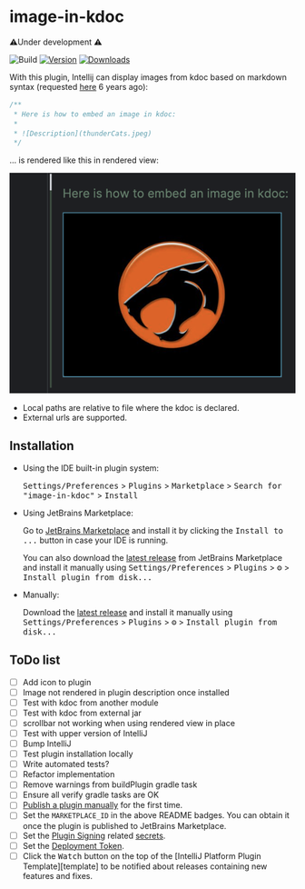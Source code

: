 # image-in-kdoc

⚠️️️️Under development ⚠️️️️

![Build](https://github.com/jibidus/image-in-kdoc-intellij-plugin/workflows/Build/badge.svg)
[![Version](https://img.shields.io/jetbrains/plugin/v/MARKETPLACE_ID.svg)](https://plugins.jetbrains.com/plugin/MARKETPLACE_ID)
[![Downloads](https://img.shields.io/jetbrains/plugin/d/MARKETPLACE_ID.svg)](https://plugins.jetbrains.com/plugin/MARKETPLACE_ID)

<!-- Plugin description -->
With this plugin, Intellij can display images from kdoc based on markdown syntax (requested [here](https://youtrack.jetbrains.com/issue/KTIJ-13687/KDoc-support-inline-images) 6 years ago):

```kotlin
/**
 * Here is how to embed an image in kdoc:
 * 
 * ![Description](thunderCats.jpeg)
 */
```

… is rendered like this in rendered view:

![](kdoc%20sample.png)

* Local paths are relative to file where the kdoc is declared.
* External urls are supported.

<!-- Plugin description end -->

## Installation

- Using the IDE built-in plugin system:
  
  <kbd>Settings/Preferences</kbd> > <kbd>Plugins</kbd> > <kbd>Marketplace</kbd> > <kbd>Search for "image-in-kdoc"</kbd> >
  <kbd>Install</kbd>
  
- Using JetBrains Marketplace:

  Go to [JetBrains Marketplace](https://plugins.jetbrains.com/plugin/MARKETPLACE_ID) and install it by clicking the <kbd>Install to ...</kbd> button in case your IDE is running.

  You can also download the [latest release](https://plugins.jetbrains.com/plugin/MARKETPLACE_ID/versions) from JetBrains Marketplace and install it manually using
  <kbd>Settings/Preferences</kbd> > <kbd>Plugins</kbd> > <kbd>⚙️</kbd> > <kbd>Install plugin from disk...</kbd>

- Manually:

  Download the [latest release](https://github.com/jibidus/image-in-kdoc-intellij-plugin/releases/latest) and install it manually using
  <kbd>Settings/Preferences</kbd> > <kbd>Plugins</kbd> > <kbd>⚙️</kbd> > <kbd>Install plugin from disk...</kbd>

## ToDo list

- [ ] Add icon to plugin
- [ ] Image not rendered in plugin description once installed
- [ ] Test with kdoc from another module
- [ ] Test with kdoc from external jar
- [ ] scrollbar not working when using rendered view in place
- [ ] Test with upper version of IntelliJ
- [ ] Bump IntelliJ
- [ ] Test plugin installation locally
- [ ] Write automated tests?
- [ ] Refactor implementation
- [ ] Remove warnings from buildPlugin gradle task
- [ ] Ensure all verify gradle tasks are OK
- [ ] [Publish a plugin manually](https://plugins.jetbrains.com/docs/intellij/publishing-plugin.html?from=IJPluginTemplate) for the first time.
- [ ] Set the `MARKETPLACE_ID` in the above README badges. You can obtain it once the plugin is published to JetBrains Marketplace.
- [ ] Set the [Plugin Signing](https://plugins.jetbrains.com/docs/intellij/plugin-signing.html?from=IJPluginTemplate) related [secrets](https://github.com/JetBrains/intellij-platform-plugin-template#environment-variables).
- [ ] Set the [Deployment Token](https://plugins.jetbrains.com/docs/marketplace/plugin-upload.html?from=IJPluginTemplate).
- [ ] Click the <kbd>Watch</kbd> button on the top of the [IntelliJ Platform Plugin Template][template] to be notified about releases containing new features and fixes.

